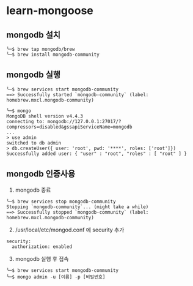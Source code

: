 # learn-mongoose

## mongodb 설치
```console
╰─$ brew tap mongodb/brew
╰─$ brew install mongodb-community
```
## mongodb 실행
```console
╰─$ brew services start mongodb-community   
==> Successfully started `mongodb-community` (label: homebrew.mxcl.mongodb-community)

╰─$ mongo
MongoDB shell version v4.4.3
connecting to: mongodb://127.0.0.1:27017/?compressors=disabled&gssapiServiceName=mongodb
...
> use admin
switched to db admin
> db.createUser({ user: 'root', pwd: '****', roles: ['root']})
Successfully added user: { "user" : "root", "roles" : [ "root" ] }
```

## mongodb 인증사용
1. mongodb 종료
```console
╰─$ brew services stop mongodb-community
Stopping `mongodb-community`... (might take a while)
==> Successfully stopped `mongodb-community` (label: homebrew.mxcl.mongodb-community)
```
2. /usr/local/etc/mongod.conf 에 security 추가
```
security:
  authorization: enabled 
```
3. mongodb 실행 후 접속
```console
╰─$ brew services start mongodb-community
╰─$ mongo admin -u [이름] -p [비밀번호]
```